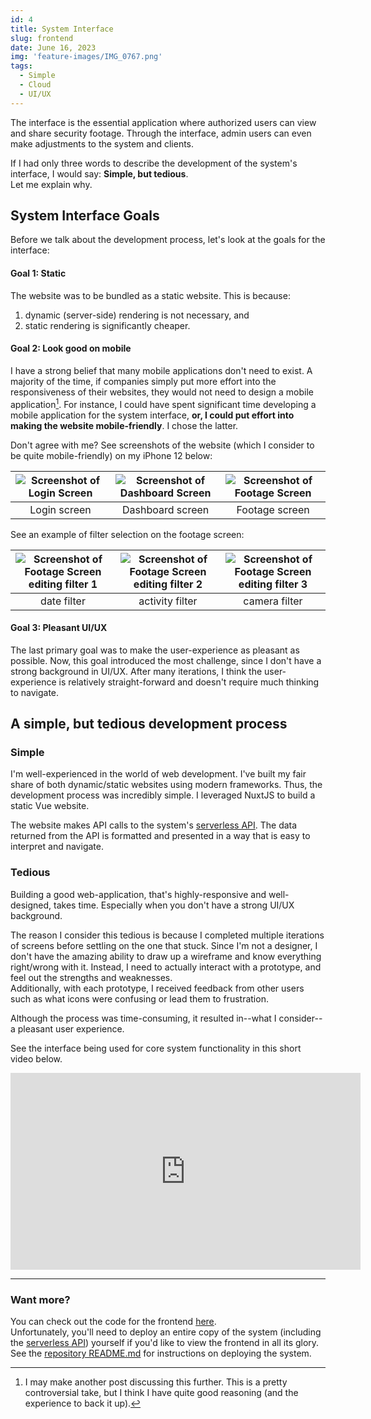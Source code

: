 ```yaml
---
id: 4
title: System Interface
slug: frontend
date: June 16, 2023
img: 'feature-images/IMG_0767.png'
tags: 
  - Simple
  - Cloud
  - UI/UX
---
```



<!--
Every good security system has a interface of some sorts. I didn't want to build just any user-interface, so I went a little overkill in the UI/UX design.

A key component of the security system is a user interface. The interface is where:
- video accessibility
- video sharing
- camera management
- system management

-->

<!-- One of the last pieces built for this security system is the user interface. \ -->
The interface is the essential application where authorized users can view and share security footage. Through the interface, admin users can even make adjustments to the system and clients.

If I had only three words to describe the development of the system's interface, I would say: **Simple, but tedious**. \
Let me explain why.

<!--more-->

## System Interface Goals
Before we talk about the development process, let's look at the goals for the interface:

#### Goal 1: Static
The website was to be bundled as a static website. This is because:
1. dynamic (server-side) rendering is not necessary, and
1. static rendering is significantly cheaper.

#### Goal 2: Look good on mobile
I have a strong belief that many mobile applications don't need to exist. A majority of the time, if companies simply put more effort into the responsiveness of their websites, they would not need to design a mobile application[^1]. For instance, I could have spent significant time developing a mobile application for the system interface, **or, I could put effort into making the website mobile-friendly**. I chose the latter.

Don't agree with me? See screenshots of the website (which I consider to be quite mobile-friendly) on my iPhone 12 below:


| ![Screenshot of Login Screen](/blog-images/serverless-security-system/mobile-ui/login_screen.PNG) | ![Screenshot of Dashboard Screen](/blog-images/serverless-security-system/mobile-ui/dashboard_screen.PNG) | ![Screenshot of Footage Screen](/blog-images/serverless-security-system/mobile-ui/footage_screen.PNG) |
| :--: | :--: | :--: |
| Login screen | Dashboard screen | Footage screen |

See an example of filter selection on the footage screen:

| ![Screenshot of Footage Screen editing filter 1](/blog-images/serverless-security-system/mobile-ui/footage_screen_filter_1.PNG) | ![Screenshot of Footage Screen editing filter 2](/blog-images/serverless-security-system/mobile-ui/footage_screen_filter_2.PNG) | ![Screenshot of Footage Screen editing filter 3](/blog-images/serverless-security-system/mobile-ui/footage_screen_filter_3.PNG) |
| :--: | :--: | :--: |
| date filter | activity filter | camera filter |

<!-- ![Snippet](/blog-images/serverless-security-system/mobile-ui/.PNG) -->


#### Goal 3: Pleasant UI/UX
The last primary goal was to make the user-experience as pleasant as possible. Now, this goal introduced the most challenge, since I don't have a strong background in UI/UX. After many iterations, I think the user-experience is relatively straight-forward and doesn't require much thinking to navigate.

## A simple, but tedious development process
### Simple
I'm well-experienced in the world of web development. I've built my fair share of both dynamic/static websites using modern frameworks. Thus, the development process was incredibly simple. I leveraged NuxtJS to build a static Vue website.

The website makes API calls to the system's [serverless API](/portfolio/serverless-security-system/serverless-api). The data returned from the API is formatted and presented in a way that is easy to interpret and navigate.

### Tedious
Building a good web-application, that's highly-responsive and well-designed, takes time. Especially when you don't have a strong UI/UX background.

The reason I consider this tedious is because I completed multiple iterations of screens before settling on the one that stuck. Since I'm not a designer, I don't have the amazing ability to draw up a wireframe and know everything right/wrong with it. Instead, I need to actually interact with a prototype, and feel out the strengths and weaknesses. \
Additionally, with each prototype, I received feedback from other users such as what icons were confusing or lead them to frustration.

Although the process was time-consuming, it resulted in--what I consider--a pleasant user experience.

See the interface being used for core system functionality in this short video below.

<iframe width="560" height="315" src="https://www.youtube.com/embed/UZtTwt5HImQ" title="YouTube video player" frameborder="0" allow="accelerometer; autoplay; clipboard-write; encrypted-media; gyroscope; picture-in-picture; web-share" allowfullscreen class="youtube-embed"></iframe>


---

### Want more?
You can check out the code for the frontend [here](https://github.com/cal-overflow/serverless-security-system/tree/main/cloud/ui). \
Unfortunately, you'll need to deploy an entire copy of the system (including the [serverless API](/portfolio/serverless-security-system/serverless-api)) yourself if you'd like to view the frontend in all its glory. See the [repository README.md](https://github.com/cal-overflow/serverless-security-system/blob/main/README.md) for instructions on deploying the system.

[^1]: I may make another post discussing this further. This is a pretty controversial take, but I think I have quite good reasoning (and the experience to back it up).
